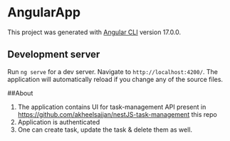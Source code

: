 # AngularApp

This project was generated with [Angular CLI](https://github.com/angular/angular-cli) version 17.0.0.

## Development server

Run `ng serve` for a dev server. Navigate to `http://localhost:4200/`. The application will automatically reload if you change any of the source files.

##About

1) The application contains UI for task-management API present in https://github.com/akheelsajjan/nestJS-task-management this repo
2) Application is authenticated
3) One can create task, update the task & delete them as well.
